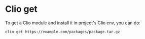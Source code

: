 # Clio get

To get a Clio module and install it in project's Clio env, you can do:

```text
clio get https://example.com/packages/package.tar.gz
```

